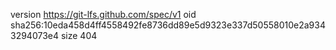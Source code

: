 version https://git-lfs.github.com/spec/v1
oid sha256:10eda458d4ff4558492fe8736dd89e5d9323e337d50558010e2a9343294073e4
size 404

